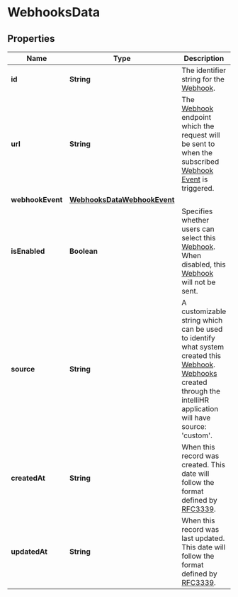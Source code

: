 

# WebhooksData


## Properties

| Name | Type | Description | Notes |
|------------ | ------------- | ------------- | -------------|
|**id** | **String** | The identifier string for the [Webhook](https://developers.intellihr.io/docs/v1/). |  [optional] |
|**url** | **String** | The [Webhook](https://developers.intellihr.io/docs/v1/) endpoint which the request will be sent to when the subscribed [Webhook Event](https://developers.intellihr.io/docs/v1/) is triggered. |  [optional] |
|**webhookEvent** | [**WebhooksDataWebhookEvent**](WebhooksDataWebhookEvent.md) |  |  [optional] |
|**isEnabled** | **Boolean** | Specifies whether users can select this [Webhook](https://developers.intellihr.io/docs/v1/). When disabled, this [Webhook](https://developers.intellihr.io/docs/v1/) will not be sent. |  [optional] |
|**source** | **String** | A customizable string which can be used to identify what system created this [Webhook](https://developers.intellihr.io/docs/v1/). [Webhooks](https://developers.intellihr.io/docs/v1/) created through the intelliHR application will have source: &#39;custom&#39;. |  [optional] |
|**createdAt** | **String** | When this record was created. This date will follow the format defined by [RFC3339](https://tools.ietf.org/html/rfc3339#section-5.6). |  [optional] |
|**updatedAt** | **String** | When this record was last updated. This date will follow the format defined by [RFC3339](https://tools.ietf.org/html/rfc3339#section-5.6). |  [optional] |



